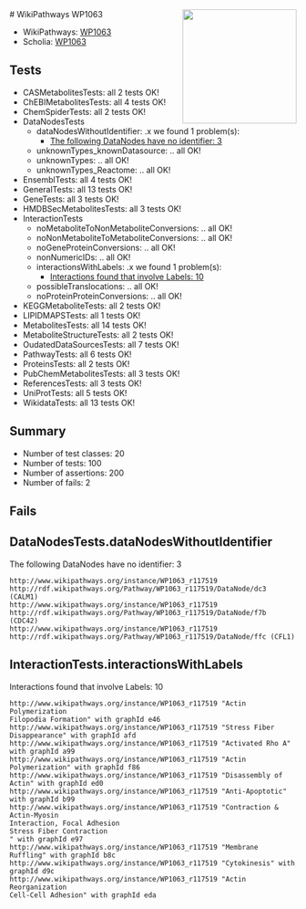 <img style="float: right; width: 200px" src="https://upload.wikimedia.org/wikipedia/commons/thumb/8/83/Wplogo_with_text_500.png/640px-Wplogo_with_text_500.png" />
# WikiPathways WP1063

* WikiPathways: [WP1063](https://new.wikipathways.org/pathways/WP1063)
* Scholia: [WP1063](https://scholia.toolforge.org/wikipathways/WP1063)
## Tests
* CASMetabolitesTests: all 2 tests OK!
* ChEBIMetabolitesTests: all 4 tests OK!
* ChemSpiderTests: all 2 tests OK!
* DataNodesTests
    * dataNodesWithoutIdentifier: .x we found 1 problem(s):
        * [The following DataNodes have no identifier: 3](#d2d32fa2)
    * unknownTypes_knownDatasource: .. all OK!
    * unknownTypes: .. all OK!
    * unknownTypes_Reactome: .. all OK!
* EnsemblTests: all 4 tests OK!
* GeneralTests: all 13 tests OK!
* GeneTests: all 3 tests OK!
* HMDBSecMetabolitesTests: all 3 tests OK!
* InteractionTests
    * noMetaboliteToNonMetaboliteConversions: .. all OK!
    * noNonMetaboliteToMetaboliteConversions: .. all OK!
    * noGeneProteinConversions: .. all OK!
    * nonNumericIDs: .. all OK!
    * interactionsWithLabels: .x we found 1 problem(s):
        * [Interactions found that involve Labels: 10](#fe97a8b8)
    * possibleTranslocations: .. all OK!
    * noProteinProteinConversions: .. all OK!
* KEGGMetaboliteTests: all 2 tests OK!
* LIPIDMAPSTests: all 1 tests OK!
* MetabolitesTests: all 14 tests OK!
* MetaboliteStructureTests: all 2 tests OK!
* OudatedDataSourcesTests: all 7 tests OK!
* PathwayTests: all 6 tests OK!
* ProteinsTests: all 2 tests OK!
* PubChemMetabolitesTests: all 3 tests OK!
* ReferencesTests: all 3 tests OK!
* UniProtTests: all 5 tests OK!
* WikidataTests: all 13 tests OK!


## Summary

* Number of test classes: 20
* Number of tests: 100
* Number of assertions: 200
* Number of fails: 2

## Fails

<a name="d2d32fa2" />

## DataNodesTests.dataNodesWithoutIdentifier

The following DataNodes have no identifier: 3
```
http://www.wikipathways.org/instance/WP1063_r117519 http://rdf.wikipathways.org/Pathway/WP1063_r117519/DataNode/dc3 (CALM1)
http://www.wikipathways.org/instance/WP1063_r117519 http://rdf.wikipathways.org/Pathway/WP1063_r117519/DataNode/f7b (CDC42)
http://www.wikipathways.org/instance/WP1063_r117519 http://rdf.wikipathways.org/Pathway/WP1063_r117519/DataNode/ffc (CFL1)
```

<a name="fe97a8b8" />

## InteractionTests.interactionsWithLabels

Interactions found that involve Labels: 10
```
http://www.wikipathways.org/instance/WP1063_r117519 "Actin Polymerization
Filopodia Formation" with graphId e46
http://www.wikipathways.org/instance/WP1063_r117519 "Stress Fiber
Disappearance" with graphId afd
http://www.wikipathways.org/instance/WP1063_r117519 "Activated Rho A" with graphId a99
http://www.wikipathways.org/instance/WP1063_r117519 "Actin Polymerization" with graphId f86
http://www.wikipathways.org/instance/WP1063_r117519 "Disassembly of Actin" with graphId ed0
http://www.wikipathways.org/instance/WP1063_r117519 "Anti-Apoptotic" with graphId b99
http://www.wikipathways.org/instance/WP1063_r117519 "Contraction & Actin-Myosin
Interaction, Focal Adhesion
Stress Fiber Contraction
" with graphId e97
http://www.wikipathways.org/instance/WP1063_r117519 "Membrane Ruffling" with graphId b8c
http://www.wikipathways.org/instance/WP1063_r117519 "Cytokinesis" with graphId d9c
http://www.wikipathways.org/instance/WP1063_r117519 "Actin Reorganization
Cell-Cell Adhesion" with graphId eda
```

